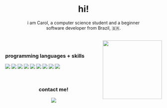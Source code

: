 <h1 align="center">hi!</h1>

<p align="center">i am Carol, a computer science student and a beginner </br> software developer from Brazil, 🇧🇷.</p>

</br>

<div>
<img align="right" src="https://i.pinimg.com/originals/ed/98/a0/ed98a01d1e5f3edae97a7b30fb950d0c.gif" height="190"/>
</div>

</br>

### <p align="left">programming languages + skills</p>

<p align="left">

<img src="https://img.shields.io/badge/typescript-purple?style=for-the-badge&logo=typescript&logoColor=white">

<img src="https://img.shields.io/badge/angular-purple?style=for-the-badge&logo=angular&logoColor=white">

<img src="https://img.shields.io/badge/java-purple?style=for-the-badge&logo=java&logoColor=white">

<img src="https://img.shields.io/badge/springboot-purple?style=for-the-badge&logo=springboot&logoColor=white">

<img src="https://img.shields.io/badge/postgresQL-purple?style=for-the-badge&logo=postgresql&logoColor=white">

<img src="https://img.shields.io/badge/git-purple?style=for-the-badge&logo=git&logoColor=white">

<img src="https://img.shields.io/badge/html-purple?style=for-the-badge&logo=HTML5&logoColor=white">

<img src="https://img.shields.io/badge/wordpress-purple?style=for-the-badge&logo=wordpress&logoColor=white">

<img src="https://img.shields.io/badge/tailwind-purple?style=for-the-badge&logo=tailwindCSS&logoColor=white">
</p>

</br>

<div>
<h3 align="center">contact me!</h3>
<p align="center">
<a href="https://www.linkedin.com/in/ana-caroline-vieira-526374274"><img src="https://img.shields.io/badge/linkedin-purple?style=for-the-badge&logo=linkedin&logoColor=white"/></a>
<div>


